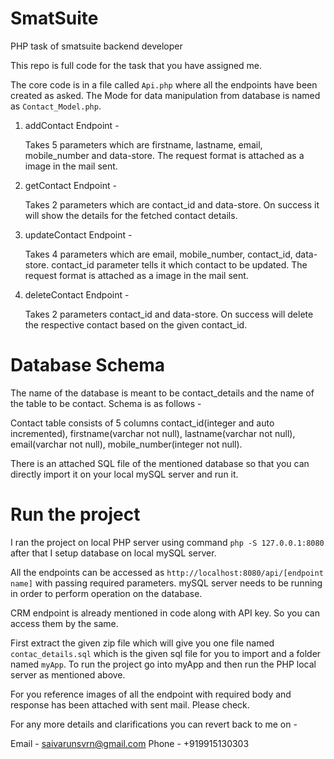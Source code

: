 # SmatSuite
PHP task of smatsuite backend developer

This repo is full code for the task that you have assigned me.

The core code is in a file called `Api.php` where all the endpoints have been created as asked. The Mode for data manipulation from database is named as `Contact_Model.php`.

1. addContact Endpoint - 
    
    Takes 5 parameters which are firstname, lastname, email, mobile_number and data-store. The request format is attached as a image in the mail sent.
    
2. getContact Endpoint - 

    Takes 2 parameters which are contact_id and data-store. On success it will show the details for the fetched contact details.
    
3. updateContact Endpoint - 

    Takes 4 parameters which are email, mobile_number, contact_id, data-store. contact_id parameter tells it which contact to be updated. The request format is attached as a image in the mail sent.
    
4. deleteContact Endpoint - 

    Takes 2 parameters contact_id and data-store. On success will delete the respective contact based on the given contact_id.
    
# Database Schema

The name of the database is meant to be contact_details and the name of the table to be contact. Schema is as follows - 

  Contact table consists of 5 columns contact_id(integer and auto incremented), firstname(varchar not null), lastname(varchar not null), email(varchar not null), mobile_number(integer not null).
  
  There is an attached SQL file of the mentioned database so that you can directly import it on your local mySQL server and run it.
  
# Run the project

I ran the project on local PHP server using command `php -S 127.0.0.1:8080` after that I setup database on local mySQL server.

All the endpoints can be accessed as `http://localhost:8080/api/[endpoint name]` with passing required parameters. mySQL server needs to be running in order to perform operation on the database.

CRM endpoint is already mentioned in code along with API key. So you can access them by the same.

First extract the given zip file which will give you one file named `contac_details.sql` which is the given sql file for you to import and a folder named `myApp`. To run the project go into myApp and then run the PHP local server as mentioned above.

For you reference images of all the endpoint with required body and response has been attached with sent mail. Please check.

For any more details and clarifications you can revert back to me on - 

Email - saivarunsvrn@gmail.com
Phone - +919915130303
